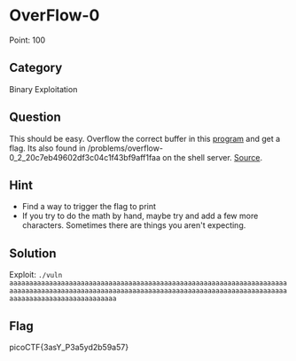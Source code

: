 # OverFlow-0

Point: 100

## Category

Binary Exploitation

## Question

This should be easy. Overflow the correct buffer in this [program](https://2019shell1.picoctf.com/static/47d8208dec3e309d6e065488ece7bec3/vuln) and get a flag. Its also found in /problems/overflow-0\_2\_20c7eb49602df3c04c1f43bf9aff1faa on the shell server. [Source](https://2019shell1.picoctf.com/static/47d8208dec3e309d6e065488ece7bec3/vuln.c).

## Hint

* Find a way to trigger the flag to print
* If you try to do the math by hand, maybe try and add a few more characters. Sometimes there are things you aren't expecting.

## Solution

Exploit: `./vuln aaaaaaaaaaaaaaaaaaaaaaaaaaaaaaaaaaaaaaaaaaaaaaaaaaaaaaaaaaaaaaaaaaaaaaaaaaaaaaaaaaaaaaaaaaaaaaaaaaaaaaaaaaaaaaaaaaaaaaaaaaaaaaaaaaaaaaaaaaaaaaaaaaaaaaaaaaaaaaaaaaaaaaa`

## Flag

picoCTF{3asY\_P3a5yd2b59a57}

